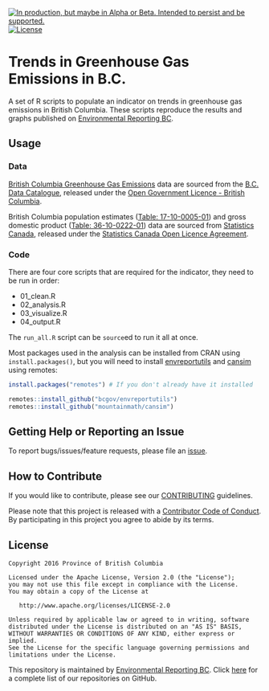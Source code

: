 <a rel="Delivery" href="https://github.com/BCDevExchange/assets/blob/master/README.md"><img alt="In production, but maybe in Alpha or Beta. Intended to persist and be supported." style="border-width:0" src="https://assets.bcdevexchange.org/images/badges/delivery.svg" title="In production, but maybe in Alpha or Beta. Intended to persist and be supported." /></a>[![License](https://img.shields.io/badge/License-Apache%202.0-blue.svg)](https://opensource.org/licenses/Apache-2.0)

# Trends in Greenhouse Gas Emissions in B.C.  
 
A set of R scripts to populate an indicator on trends in greenhouse gas emissions in British Columbia. These scripts reproduce the results and graphs published on [Environmental Reporting BC](http://www.env.gov.bc.ca/soe/indicators/sustainability/ghg-emissions.html).

## Usage

### Data
[British Columbia Greenhouse Gas Emissions](https://catalogue.data.gov.bc.ca/dataset/24c899ee-ef73-44a2-8569-a0d6b094e60c) data are sourced from the [B.C. Data Catalogue](https://catalogue.data.gov.bc.ca/dataset?download_audience=Public), released under the
[Open Government Licence - British Columbia](http://www2.gov.bc.ca/gov/content/governments/about-the-bc-government/databc/open-data/open-government-license-bc).

British Columbia population estimates ([Table: 17-10-0005-01](https://www150.statcan.gc.ca/t1/tbl1/en/tv.action?pid=1710000501&pickMembers[0]=1.11&pickMembers[1]=2.1)) and gross domestic product ([Table: 36-10-0222-01](https://www150.statcan.gc.ca/t1/tbl1/en/tv.action?pid=3610022201)) data are sourced from [Statistics Canada](https://www.statcan.gc.ca/eng/start), released under the [Statistics Canada Open Licence Agreement](https://www.statcan.gc.ca/eng/reference/licence). 


### Code
There are four core scripts that are required for the indicator, they need to be run in order:

- 01_clean.R
- 02_analysis.R
- 03_visualize.R
- 04_output.R

The `run_all.R` script can be `source`ed to run it all at once.

Most packages used in the analysis can be installed from CRAN using `install.packages()`, but you will need to install [envreportutils](https://github.com/bcgov/envreportutils) and [cansim](https://github.com/mountainMath/cansim) using remotes:


```r
install.packages("remotes") # If you don't already have it installed

remotes::install_github("bcgov/envreportutils")
remotes::install_github("mountainmath/cansim")
```

## Getting Help or Reporting an Issue

To report bugs/issues/feature requests, please file an [issue](https://github.com/bcgov/ghg-emissions-indicator/issues).

## How to Contribute

If you would like to contribute, please see our [CONTRIBUTING](CONTRIBUTING.md) guidelines.

Please note that this project is released with a [Contributor Code of Conduct](CODE_OF_CONDUCT.md). By participating in this project you agree to abide by its terms.

## License

    Copyright 2016 Province of British Columbia

    Licensed under the Apache License, Version 2.0 (the "License");
    you may not use this file except in compliance with the License.
    You may obtain a copy of the License at 

       http://www.apache.org/licenses/LICENSE-2.0

    Unless required by applicable law or agreed to in writing, software
    distributed under the License is distributed on an "AS IS" BASIS,
    WITHOUT WARRANTIES OR CONDITIONS OF ANY KIND, either express or implied.
    See the License for the specific language governing permissions and
    limitations under the License.
    
This repository is maintained by [Environmental Reporting BC](http://www2.gov.bc.ca/gov/content?id=FF80E0B985F245CEA62808414D78C41B). Click [here](https://github.com/bcgov/EnvReportBC) for a complete list of our repositories on GitHub.
